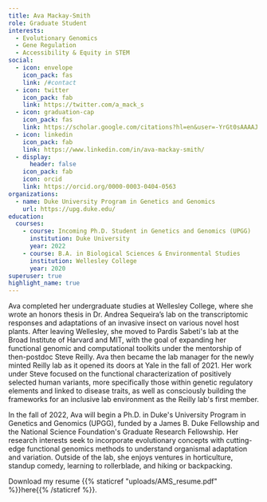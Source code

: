 ```yaml
---
title: Ava Mackay-Smith
role: Graduate Student
interests:
  - Evolutionary Genomics
  - Gene Regulation
  - Accessibility & Equity in STEM
social:
  - icon: envelope
    icon_pack: fas
    link: /#contact
  - icon: twitter
    icon_pack: fab
    link: https://twitter.com/a_mack_s
  - icon: graduation-cap
    icon_pack: fas
    link: https://scholar.google.com/citations?hl=en&user=-YrGt0sAAAAJ
  - icon: linkedin
    icon_pack: fab
    link: https://www.linkedin.com/in/ava-mackay-smith/
  - display:
      header: false
    icon_pack: fab
    icon: orcid
    link: https://orcid.org/0000-0003-0404-0563
organizations:
  - name: Duke University Program in Genetics and Genomics
    url: https://upg.duke.edu/
education:
  courses:
    - course: Incoming Ph.D. Student in Genetics and Genomics (UPGG)
      institution: Duke University
      year: 2022
    - course: B.A. in Biological Sciences & Environmental Studies
      institution: Wellesley College
      year: 2020
superuser: true
highlight_name: true
---
```

Ava completed her undergraduate studies at Wellesley College, where she wrote an honors thesis in Dr. Andrea Sequeira’s lab on the transcriptomic responses and adaptations of an invasive insect on various novel host plants. After leaving Wellesley, she moved to Pardis Sabeti's lab at the Broad Institute of Harvard and MIT, with the goal of expanding her functional genomic and computational toolkits under the mentorship of then-postdoc Steve Reilly. Ava then became the lab manager for the newly minted Reilly lab as it opened its doors at Yale in the fall of 2021. Her work under Steve focused on the functional characterization of positively selected human variants, more specifically those within genetic regulatory elements and linked to disease traits, as well as consciously building the frameworks for an inclusive lab environment as the Reilly lab's first member.

In the fall of 2022, Ava will begin a Ph.D. in Duke's University Program in Genetics and Genomics (UPGG), funded by a James B. Duke Fellowship and the National Science Foundation's Graduate Research Fellowship. Her research interests seek to incorporate evolutionary concepts with cutting-edge functional genomics methods to understand organismal adaptation and variation. Outside of the lab, she enjoys ventures in horticulture, standup comedy, learning to rollerblade, and hiking or backpacking.

Download my resume {{% staticref "uploads/AMS_resume.pdf" %}}here{{% /staticref %}}.